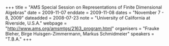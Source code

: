 +++
title = "AMS Special Session on Representations of Finite Dimensional Algebras"
date = 2009-11-07
enddate = 2009-11-08
dates = "November 7 - 8, 2009"
dateadded = 2008-07-23
note = "University of California at Riverside, U.S.A."
webpage = "http://www.ams.org/amsmtgs/2163_program.html"
organisers = "Frauke Bleher, Birge Huisgen-Zimmermann, Markus Schmidmeier"
speakers = "T.B.A."
+++
